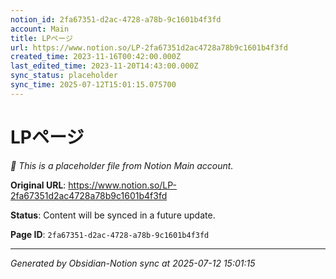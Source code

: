 ```yaml
---
notion_id: 2fa67351-d2ac-4728-a78b-9c1601b4f3fd
account: Main
title: LPページ
url: https://www.notion.so/LP-2fa67351d2ac4728a78b9c1601b4f3fd
created_time: 2023-11-16T00:42:00.000Z
last_edited_time: 2023-11-20T14:43:00.000Z
sync_status: placeholder
sync_time: 2025-07-12T15:01:15.075700
---
```


# LPページ

*🔄 This is a placeholder file from Notion Main account.*

**Original URL**: https://www.notion.so/LP-2fa67351d2ac4728a78b9c1601b4f3fd

**Status**: Content will be synced in a future update.

**Page ID**: `2fa67351-d2ac-4728-a78b-9c1601b4f3fd`

---

*Generated by Obsidian-Notion sync at 2025-07-12 15:01:15*
